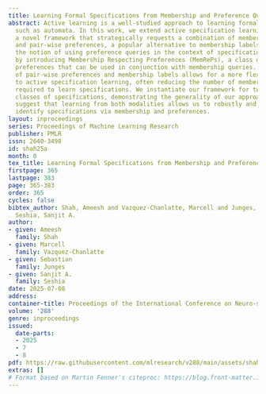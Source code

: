 ```yaml
---
title: Learning Formal Specifications from Membership and Preference Queries
abstract: Active learning is a well-studied approach to learning formal specifications,
  such as automata. In this work, we extend active specification learning by proposing
  a novel framework that strategically requests a combination of membership labels
  and pair-wise preferences, a popular alternative to membership labels. We formalize
  the notion of using preference queries in the context of specification learning
  by introducing Membership Respecting Preferences (MemRePs), a class of pair-wise
  preferences that can be used in conjunction with membership queries. The combination
  of pair-wise preferences and membership labels allows for a more flexible approach
  to active specification learning, often reducing the number of membership queries
  required to learn specifications. We instantiate our framework for two different
  classes of specifications, demonstrating the generality of our approach. Our results
  suggest that learning from both modalities allows us to robustly and conveniently
  identify specifications via membership and preferences.
layout: inproceedings
series: Proceedings of Machine Learning Research
publisher: PMLR
issn: 2640-3498
id: shah25a
month: 0
tex_title: Learning Formal Specifications from Membership and Preference Queries
firstpage: 365
lastpage: 383
page: 365-383
order: 365
cycles: false
bibtex_author: Shah, Ameesh and Vazquez-Chanlatte, Marcell and Junges, Sebastian and
  Seshia, Sanjit A.
author:
- given: Ameesh
  family: Shah
- given: Marcell
  family: Vazquez-Chanlatte
- given: Sebastian
  family: Junges
- given: Sanjit A.
  family: Seshia
date: 2025-07-08
address:
container-title: Proceedings of the International Conference on Neuro-symbolic Systems
volume: '288'
genre: inproceedings
issued:
  date-parts:
  - 2025
  - 7
  - 8
pdf: https://raw.githubusercontent.com/mlresearch/v288/main/assets/shah25a/shah25a.pdf
extras: []
# Format based on Martin Fenner's citeproc: https://blog.front-matter.io/posts/citeproc-yaml-for-bibliographies/
---
```

